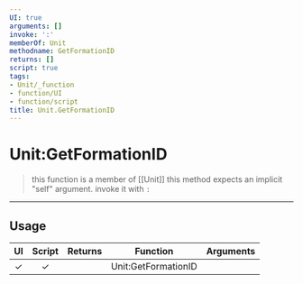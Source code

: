 ```yaml
---
UI: true
arguments: []
invoke: ':'
memberOf: Unit
methodname: GetFormationID
returns: []
script: true
tags:
- Unit/_function
- function/UI
- function/script
title: Unit.GetFormationID
---
```

# Unit:GetFormationID
> this function is a member of [[Unit]]
> this method expects an implicit "self" argument. invoke it with `:`
-----
## Usage
|  UI | Script | Returns | Function | Arguments |
|:---:|:------:|-------:|:--------:|:---------|
|✓|✓||Unit:GetFormationID||
